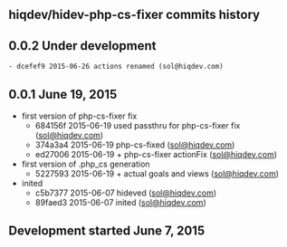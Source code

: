 hiqdev/hidev-php-cs-fixer commits history
-----------------------------------------

## 0.0.2 Under development

    - dcefef9 2015-06-26 actions renamed (sol@hiqdev.com)

## 0.0.1 June 19, 2015

- first version of php-cs-fixer fix
    - 684156f 2015-06-19 used passthru for php-cs-fixer fix (sol@hiqdev.com)
    - 374a3a4 2015-06-19 php-cs-fixed (sol@hiqdev.com)
    - ed27006 2015-06-19 + php-cs-fixer actionFix (sol@hiqdev.com)
- first version of .php_cs generation
    - 5227593 2015-06-19 + actual goals and views (sol@hiqdev.com)
- inited
    - c5b7377 2015-06-07 hideved (sol@hiqdev.com)
    - 89faed3 2015-06-07 inited (sol@hiqdev.com)

## Development started June 7, 2015

